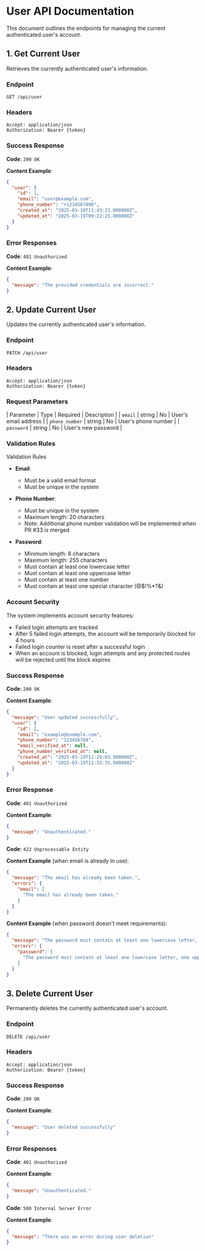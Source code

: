 # User API Documentation

This document outlines the endpoints for managing the current authenticated user's account.

## 1. Get Current User

Retrieves the currently authenticated user's information.

### Endpoint

```
GET /api/user
```

### Headers

```
Accept: application/json
Authorization: Bearer {token}
```

### Success Response

**Code**: `200 OK`

**Content Example**:

```json
{
  "user": {
    "id": 1,
    "email": "user@example.com",
    "phone_number": "+1234567890",
    "created_at": "2025-03-10T11:43:23.000000Z",
    "updated_at": "2025-03-19T09:22:15.000000Z"
  }
}
```

### Error Responses

**Code**: `401 Unauthorized`

**Content Example**:

```json
{
  "message": "The provided credentials are incorrect."
}
```

## 2. Update Current User

Updates the currently authenticated user's information.

### Endpoint

```
PATCH /api/user
```

### Headers

```
Accept: application/json
Authorization: Bearer {token}
```

### Request Parameters

| Parameter      | Type   | Required | Description          |
| `email`        | string | No       | User's email address |
| `phone_number` | string | No       | User's phone number  |
| `password`     | string | No       | User's new password  |

### Validation Rules

Validation Rules

- **Email**:
    - Must be a valid email format
    - Must be unique in the system

- **Phone Number**:
    - Must be unique in the system
    - Maximum length: 20 characters
    - Note: Additional phone number validation will be implemented when PR #33 is merged

- **Password**:
    - Minimum length: 8 characters
    - Maximum length: 255 characters
    - Must contain at least one lowercase letter
    - Must contain at least one uppercase letter
    - Must contain at least one number
    - Must contain at least one special character (@$!%*?&)

### Account Security

The system implements account security features:

- Failed login attempts are tracked
- After 5 failed login attempts, the account will be temporarily blocked for 4 hours
- Failed login counter is reset after a successful login
- When an account is blocked, login attempts and any protected routes will be rejected until the block expires

### Success Response

**Code**: `200 OK`

**Content Example**:

```json
{
  "message": "User updated successfully",
  "user": {
    "id": 2,
    "email": "example@example.com",
    "phone_number": "123456788",
    "email_verified_at": null,
    "phone_number_verified_at": null,
    "created_at": "2025-03-19T11:29:03.000000Z",
    "updated_at": "2025-03-19T11:33:35.000000Z"
  }
}
```

### Error Response

**Code**: `401 Unauthorized`

**Content Example**:

```json
{
  "message": "Unauthenticated."
}
```

**Code**: `422 Unprocessable Entity`

**Content Example** (when email is already in use):

```json
{
  "message": "The email has already been taken.",
  "errors": {
    "email": [
      "The email has already been taken."
    ]
  }
}
```

**Content Example** (when password doesn't meet requirements):

```json
{
  "message": "The password must contain at least one lowercase letter, one uppercase letter, one number, and one special character.",
  "errors": {
    "password": [
      "The password must contain at least one lowercase letter, one uppercase letter, one number, and one special character."
    ]
  }
}
```

## 3. Delete Current User

Permanently deletes the currently authenticated user's account.

### Endpoint

```
DELETE /api/user
```

### Headers

```
Accept: application/json
Authorization: Bearer {token}
```

### Success Response

**Code**: `200 OK`

**Content Example**:

```json
{
  "message": "User deleted successfully"
}
```

### Error Responses

**Code**: `401 Unauthorized`

**Content Example**:

```json
{
  "message": "Unauthenticated."
}
```

**Code**: `500 Internal Server Error`

**Content Example**:

```json
{
  "message": "There was an error during user deletion"
}
```
